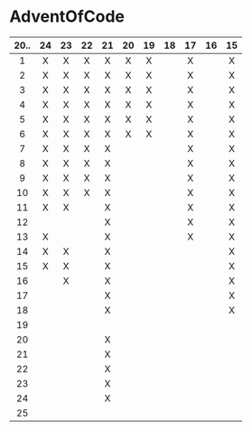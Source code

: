 # AdventOfCode

| 20.. | 24  | 23  | 22  | 21  | 20  | 19  | 18  | 17  | 16  | 15  |
|:----:|:---:|:---:|:---:|:---:|:---:|:---:|:---:|:---:|:---:|:---:|
| 1    |  X  |  X  |  X  |  X  |  X  |  X  |     |  X  |     |  X  |
| 2    |  X  |  X  |  X  |  X  |  X  |  X  |     |  X  |     |  X  |
| 3    |  X  |  X  |  X  |  X  |  X  |  X  |     |  X  |     |  X  |
| 4    |  X  |  X  |  X  |  X  |  X  |  X  |     |  X  |     |  X  |
| 5    |  X  |  X  |  X  |  X  |  X  |  X  |     |  X  |     |  X  |
| 6    |  X  |  X  |  X  |  X  |  X  |  X  |     |  X  |     |  X  |
| 7    |  X  |  X  |  X  |  X  |     |     |     |  X  |     |  X  |
| 8    |  X  |  X  |  X  |  X  |     |     |     |  X  |     |  X  |
| 9    |  X  |  X  |  X  |  X  |     |     |     |  X  |     |  X  |
| 10   |  X  |  X  |  X  |  X  |     |     |     |  X  |     |  X  |
| 11   |  X  |  X  |     |  X  |     |     |     |  X  |     |  X  |
| 12   |     |     |     |  X  |     |     |     |  X  |     |  X  |
| 13   |  X  |     |     |  X  |     |     |     |  X  |     |  X  |
| 14   |  X  |  X  |     |  X  |     |     |     |     |     |  X  |
| 15   |  X  |  X  |     |  X  |     |     |     |     |     |  X  |
| 16   |     |  X  |     |  X  |     |     |     |     |     |  X  |
| 17   |     |     |     |  X  |     |     |     |     |     |  X  |
| 18   |     |     |     |  X  |     |     |     |     |     |  X  |
| 19   |     |     |     |     |     |     |     |     |     |     |
| 20   |     |     |     |  X  |     |     |     |     |     |     |
| 21   |     |     |     |  X  |     |     |     |     |     |     |
| 22   |     |     |     |  X  |     |     |     |     |     |     |
| 23   |     |     |     |  X  |     |     |     |     |     |     |
| 24   |     |     |     |  X  |     |     |     |     |     |     |
| 25   |     |     |     |     |     |     |     |     |     |     |